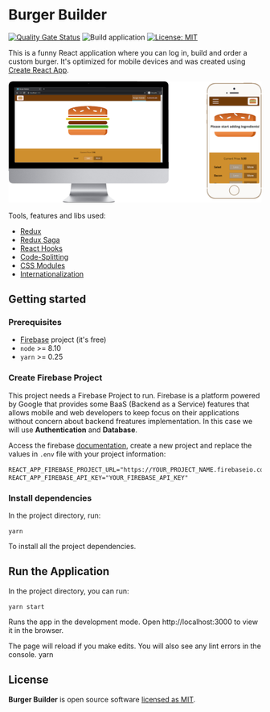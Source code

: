 # Burger Builder

[![Quality Gate Status](https://sonarcloud.io/api/project_badges/measure?project=davipviana_burger-builder&metric=alert_status)](https://sonarcloud.io/dashboard?id=davipviana_burger-builder)
![Build application](https://github.com/davipviana/burger-builder/workflows/Build%20application/badge.svg?branch=master)
[![License: MIT](https://img.shields.io/badge/License-MIT-yellow.svg)](https://opensource.org/licenses/MIT)

This is a funny React application where you can log in, build and order a custom burger. It's optimized for mobile devices and was created using [Create React App](https://github.com/facebook/create-react-app).

![Screeshots](docs/assets/screenshots.png)

Tools, features and libs used:

- [Redux](https://redux.js.org/)
- [Redux Saga](https://redux-saga.js.org/)
- [React Hooks](https://reactjs.org/docs/hooks-intro.html)
- [Code-Splitting](https://reactjs.org/docs/code-splitting.html)
- [CSS Modules](https://github.com/css-modules/css-modules)
- [Internationalization](https://react.i18next.com)

## Getting started

### Prerequisites

- [Firebase](https://firebase.google.com/) project (it's free)
- `node` >= 8.10
- `yarn` >= 0.25

### Create Firebase Project

This project needs a Firebase Project to run. Firebase is a platform powered by Google that provides some BaaS (Backend as a Service) features that allows mobile and web developers to keep focus on their applications without concern about backend freatures implementation. In this case we will use **Authentication** and **Database**.

Access the firebase [documentation](https://firebase.google.com/docs), create a new project and replace the values in `.env` file with your project information:

```
REACT_APP_FIREBASE_PROJECT_URL="https://YOUR_PROJECT_NAME.firebaseio.com/"
REACT_APP_FIREBASE_API_KEY="YOUR_FIREBASE_API_KEY"
```

### Install dependencies

In the project directory, run:

```
yarn
```

To install all the project dependencies.

## Run the Application

In the project directory, you can run:

```
yarn start
```

Runs the app in the development mode.
Open http://localhost:3000 to view it in the browser.

The page will reload if you make edits.
You will also see any lint errors in the console.
yarn

## License

**Burger Builder** is open source software [licensed as MIT](https://github.com/davipviana/burger-builder/blob/master/LICENSE).
